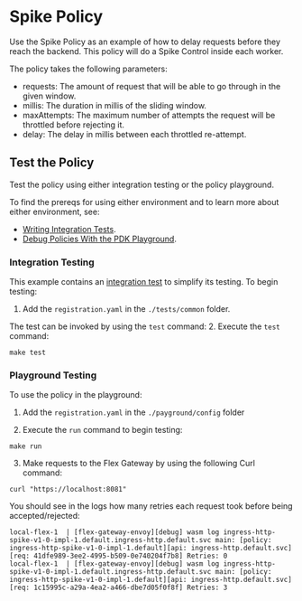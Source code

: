 # Spike Policy

Use the Spike Policy as an example of how to delay requests before they reach the backend.
This policy will do a Spike Control inside each worker.

The policy takes the following parameters:
* requests: The amount of request that will be able to go through in the given window.
* millis: The duration in millis of the sliding window.
* maxAttempts: The maximum number of attempts the request will be throttled before rejecting it.
* delay: The delay in millis between each throttled re-attempt.

## Test the Policy

Test the policy using either integration testing or the policy playground.

To find the prereqs for using either environment and to learn more about either environment, see:

* [Writing Integration Tests](https://docs.mulesoft.com/pdk/latest/policies-pdk-integration-tests).
* [Debug Policies With the PDK Playground](https://docs.mulesoft.com/pdk/latest/policies-pdk-debug-local).

### Integration Testing

This example contains an [integration test](./tests/requests.rs) to simplify its testing. To begin testing:

1. Add the `registration.yaml` in the `./tests/common` folder.

The test can be invoked by using the `test` command:
2. Execute the `test` command:

``` shell
make test
```

### Playground Testing

To use the policy in the playground:

1. Add the `registration.yaml` in the `./payground/config` folder

2. Execute the `run` command to begin testing:

``` shell
make run
```

3. Make requests to the Flex Gateway by using the following Curl command:

```shell
curl "https://localhost:8081"
```

You should see in the logs how many retries each request took before being accepted/rejected:

```text
local-flex-1  | [flex-gateway-envoy][debug] wasm log ingress-http-spike-v1-0-impl-1.default.ingress-http.default.svc main: [policy: ingress-http-spike-v1-0-impl-1.default][api: ingress-http.default.svc][req: 41dfe989-3ee2-4995-b509-0e740204f7b8] Retries: 0
local-flex-1  | [flex-gateway-envoy][debug] wasm log ingress-http-spike-v1-0-impl-1.default.ingress-http.default.svc main: [policy: ingress-http-spike-v1-0-impl-1.default][api: ingress-http.default.svc][req: 1c15995c-a29a-4ea2-a466-dbe7d05f0f8f] Retries: 3
```